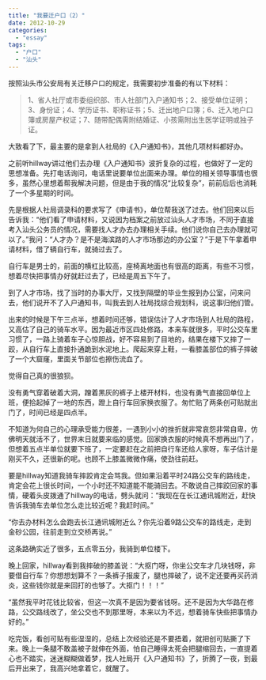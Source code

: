 ```yaml
---
title: "我要迁户口（2）"
date: 2012-10-29
categories: 
  - "essay"
tags: 
  - "户口"
  - "汕头"
---
```


按照汕头市公安局有关迁移户口的规定，我需要初步准备的有以下材料：

> 1、省人社厅或市委组织部、市人社部门入户通知书；2、接受单位证明；3、身份证；4、学历证书、职称证书；5、迁出地户口簿；6、迁入地户口簿或房屋产权证；7、随带配偶需附结婚证、小孩需附出生医学证明或独子证。

大致看了下，最主要的是拿到人社局的《入户通知书》，其他几项材料都好办。

之前听hillway讲过他们去办理《入户通知书》波折复杂的过程，也做好了一定的思想准备。先打电话询问，电话里说要单位出面来办理。单位的相关领导事情也很多，虽然心里想着帮我解决问题，但是由于我的情况“比较复杂”，前前后后也消耗了一个多星期的时间。

先是根据人社局调录科的要求写了《申请书》，单位帮我送了过去。他们回来以后告诉我：“他们看了申请材料，又说因为档案之前放过汕头人才市场，不同于直接考入汕头公务员的情况，需要找人才办去办理相关手续。他们说你自己去办理就可以了。”我问：“人才办？是不是海滨路的人才市场那边的办公室？”于是下午拿着申请材料，借了辆自行车，就骑过去了。

自行车是男士的，前面的横杠比较高，座椅离地面也有很高的距离，有些不习惯，想着尽快把事情办好就赶过去了，已经是周五下午了。

到了人才市场，找了当时的办事大厅，又找到隔壁的毕业生报到办公室，问来问去，他们说开不了入户通知书，叫我去到人社局找综合规划科，说这事归他们管。

出来的时候是下午三点半，想着时间还够，错误估计了人才市场到人社局的路程，又高估了自己的骑车水平。因为最近市区四处修路，本来车就很多，平时公交车里习惯了，一路上骑着车子心惊胆战，好不容易到了目地的，结果在楼下又摔了一跤，从自行车上直接扑通跪到水泥地上。爬起来穿上鞋，一看膝盖部位的裤子摔破了一个大窟窿，里面关节部位也擦伤流血了。

觉得自己真的很狼狈。

没有勇气穿着破着大洞，蹭着黑灰的裤子上楼开材料，也没有勇气直接回单位上班，便拾起掉了一地的东西，蹬上自行车回家换衣服了。匆忙贴了两条创可贴就出门了，时间已经是四点半。

不知道为何自己的心理承受能力很差，一遇到小小的挫折就非常哀怨非常自卑，仿佛明天就活不了，世界末日就要来临的感觉。回家换衣服的时候真不想再出门了，但想着五点半单位就要下班了，一定要赶在之前把自行车还给人家呀，车子估计是刚买不久，还很新的呢。也顾不上膝盖微微作痛，使劲往前赶。

要是hillway知道我骑车摔跤肯定会骂我。但如果沿着平时24路公交车的路线走，肯定会花上很长时间，一个小时还不知道能不能骑回去。不敢说自己摔跤回家的事情，硬着头皮拨通了hillway的电话，劈头就问：“我现在在长江通讯城附近，赶快告诉我骑车去单位怎么走比较近呢？我赶时间。”

“你去办材料怎么会跑去长江通讯城附近么？你先沿着9路公交车的路线走，走到金砂公园，往前走到立交桥再说。”

这条路确实近了很多，五点零五分，我骑到单位楼下。

晚上回家，hillway看到我摔破的膝盖说：“大抠门呀，你坐公交车才几块钱呀，非要借自行车？你想想划算不？一条裤子报废了，腿也摔破了，说不定还要再买药消炎，这些钱你就是来回打的也够了。大抠门！！！”

“虽然我平时花钱比较省，但这一次真不是因为要省钱呀。还不是因为大华路在修路，公交路线改了，坐公交也不到那里呀，本来以为不远，想着骑车快些把事情办好的。”

吃完饭，看创可贴有些湿湿的，总结上次经验还是不要捂着，就把创可贴撕了下来。晚上一条腿不敢盖被子就伸在外面，怕自己睡得太死会把腿缩回去，一直提着心也不踏实，迷迷糊糊做着梦，找人社局开《入户通知书》了，折腾了一夜，到最后开出来了，我高兴地拿着它，就醒了。
